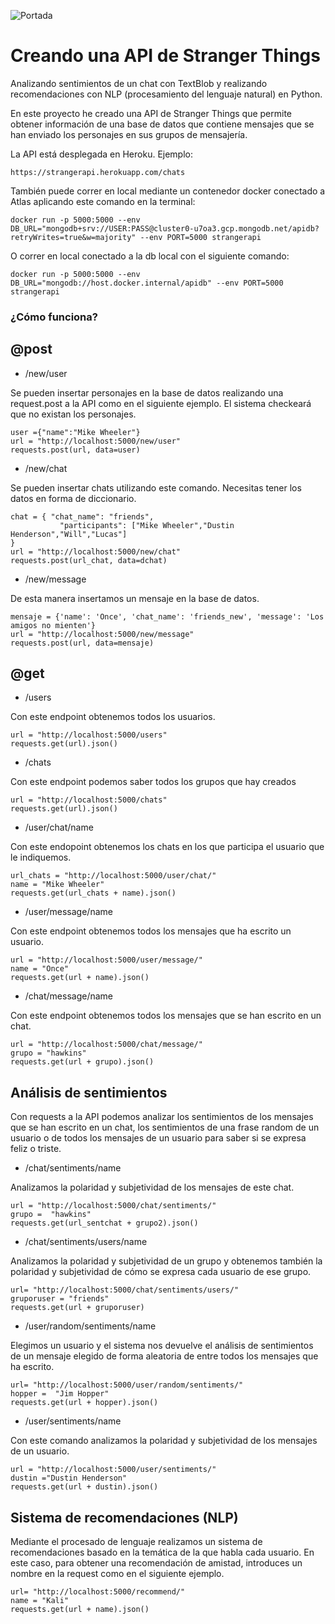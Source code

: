 ![Portada](https://github.com/agalvezcorell/Project.4-Creating_an_Stranger_Things_API/blob/master/input/portada.jpg)

# Creando una API de Stranger Things
Analizando sentimientos de un chat con TextBlob y realizando recomendaciones con NLP (procesamiento del lenguaje natural) en Python.

En este proyecto he creado una API de Stranger Things que permite obtener información de una base de datos que contiene mensajes que se han enviado los personajes en sus grupos de mensajería.

La API está desplegada en Heroku. Ejemplo:
```
https://strangerapi.herokuapp.com/chats
```

También puede correr en local mediante un contenedor docker conectado a Atlas aplicando este comando en la terminal:
```
docker run -p 5000:5000 --env DB_URL="mongodb+srv://USER:PASS@cluster0-u7oa3.gcp.mongodb.net/apidb?retryWrites=true&w=majority" --env PORT=5000 strangerapi
```

O correr en local conectado a la db local con el siguiente comando:
```
docker run -p 5000:5000 --env DB_URL="mongodb://host.docker.internal/apidb" --env PORT=5000 strangerapi
```
### ¿Cómo funciona?

## @post

- /new/user

Se pueden insertar personajes en la base de datos realizando una request.post a la API como en el siguiente ejemplo. El sistema checkeará que no existan los personajes.

```
user ={"name":"Mike Wheeler"}
url = "http://localhost:5000/new/user"
requests.post(url, data=user)
```
- /new/chat

Se pueden insertar chats utilizando este comando. Necesitas tener los datos en forma de diccionario.
```
chat = { "chat_name": "friends",
           "participants": ["Mike Wheeler","Dustin Henderson","Will","Lucas"]
}
url = "http://localhost:5000/new/chat"
requests.post(url_chat, data=dchat)
```
- /new/message

De esta manera insertamos un mensaje en la base de datos. 
```
mensaje = {'name': 'Once', 'chat_name': 'friends_new', 'message': 'Los amigos no mienten'}
url = "http://localhost:5000/new/message"
requests.post(url, data=mensaje)
```
## @get

- /users

Con este endpoint obtenemos todos los usuarios.
```
url = "http://localhost:5000/users"
requests.get(url).json()
```
- /chats

Con este endpoint podemos saber todos los grupos que hay creados
```
url = "http://localhost:5000/chats"
requests.get(url).json()
```
- /user/chat/name

Con este endopoint obtenemos los chats en los que participa el usuario que le indiquemos.
```
url_chats = "http://localhost:5000/user/chat/"
name = "Mike Wheeler"
requests.get(url_chats + name).json()
```
- /user/message/name

Con este endpoint obtenemos todos los mensajes que ha escrito un usuario.
```
url = "http://localhost:5000/user/message/"
name = "Once"
requests.get(url + name).json()
```
- /chat/message/name

Con este endpoint obtenemos todos los mensajes que se han escrito en un chat.
```
url = "http://localhost:5000/chat/message/"
grupo = "hawkins"
requests.get(url + grupo).json()
```

## Análisis de sentimientos
Con requests a la API podemos analizar los sentimientos de los mensajes que se han escrito en un chat, los sentimientos de una frase random de un usuario o de todos los mensajes de un usuario para saber si se expresa feliz o triste.

- /chat/sentiments/name

Analizamos la polaridad y subjetividad de los mensajes de este chat.
```
url = "http://localhost:5000/chat/sentiments/"
grupo =  "hawkins"
requests.get(url_sentchat + grupo2).json()
```
- /chat/sentiments/users/name

Analizamos la polaridad y subjetividad de un grupo y obtenemos también la polaridad y subjetividad de cómo se expresa cada usuario de ese grupo.
```
url= "http://localhost:5000/chat/sentiments/users/"
gruporuser = "friends"
requests.get(url + gruporuser)
```

- /user/random/sentiments/name

Elegimos un usuario y el sistema nos devuelve el análisis de sentimientos de un mensaje elegido de forma aleatoria de entre todos los mensajes que ha escrito.
```
url= "http://localhost:5000/user/random/sentiments/"
hopper =  "Jim Hopper"
requests.get(url + hopper).json()
```
- /user/sentiments/name

Con este comando analizamos la polaridad y subjetividad de los mensajes de un usuario.
```
url = "http://localhost:5000/user/sentiments/"
dustin ="Dustin Henderson"
requests.get(url + dustin).json()
```

## Sistema de recomendaciones (NLP)
Mediante el procesado de lenguaje realizamos un sistema de recomendaciones basado en la temática de la que habla cada usuario.
En este caso, para obtener una recomendación de amistad, introduces un nombre en la request como en el siguiente ejemplo.
```
url= "http://localhost:5000/recommend/"
name = "Kali"
requests.get(url + name).json()
```